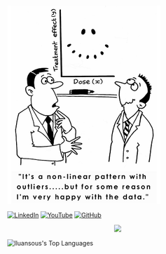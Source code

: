 

![Meu Projeto](Outliers.png)


[![LinkedIn](https://img.shields.io/badge/LinkedIn-blue?style=for-the-badge&logo=linkedin&logoColor=white)](https://www.linkedin.com/in/luan-sousa/)
[![YouTube](https://img.shields.io/badge/YouTube-red?style=for-the-badge&logo=youtube&logoColor=white)](https://www.youtube.com)
[![GitHub](https://img.shields.io/badge/GitHub-black?style=for-the-badge&logo=github&logoColor=white)](https://github.com/lluansous)
<p align="center">
  <img height="170" src="https://github-readme-stats.vercel.app/api/top-langs/?username=lluansous&layout=compact&theme=radical"/>
</p>

![lluansous's Top Languages](https://github-readme-stats.vercel.app/api/top-langs/?username=lluansous&theme=vue-dark&show_icons=true&hide_border=true&layout=compact)
